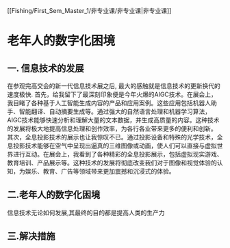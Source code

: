 [[Fishing/First_Sem_Master_1/非专业课/非专业课|非专业课]]
# 老年人的数字化困境
## 一. 信息技术的发展
在参观完高交会的新一代信息技术展之后, 最大的感触就是信息技术的更新换代的速度极快.
首先，给我留下了最深刻印象便是今年火爆的AIGC技术。在展会上，我目睹了各种基于人工智能生成内容的产品和应用案例。这些应用包括机器人助手、智能翻译、自动摘要生成等。通过强大的自然语言处理和机器学习算法，AIGC技术能够快速分析和理解大量的文本数据，并生成高质量的内容。这种技术的发展将极大地提高信息处理和创作效率，为各行各业带来更多的便利和创新。
其次，全息投影技术的展示也让我惊叹不已。通过投影设备和特殊的光学技术，全息投影技术能够在空气中呈现出逼真的三维图像或动画，使人们可以直接与虚拟世界进行互动。在展会上，我看到了各种精彩的全息投影展示，包括虚拟现实游戏、教育培训、产品展示等。这种技术的发展将彻底改变我们对于图像和视觉体验的认知，为娱乐、教育、广告等领域带来更加震撼和沉浸式的体验。
## 二.老年人的数字化困境
信息技术无论如何发展,其最终的目的都是提高人类的生产力
## 三.解决措施